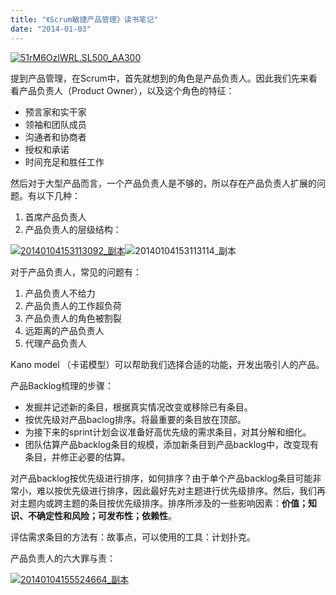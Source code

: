 ```yaml
---
title: "《Scrum敏捷产品管理》读书笔记"
date: "2014-01-03"
---
```


[![51rM6OzIWRL._SL500_AA300_](/wp-content/uploads/2014/01/51rM6OzIWRL._SL500_AA300_.jpg)](/wp-content/uploads/2014/01/51rM6OzIWRL._SL500_AA300_.jpg)

提到产品管理，在Scrum中，首先就想到的角色是产品负责人。因此我们先来看看产品负责人（Product Owner），以及这个角色的特征：

- 预言家和实干家
- 领袖和团队成员
- 沟通者和协商者
- 授权和承诺
- 时间充足和胜任工作

然后对于大型产品而言，一个产品负责人是不够的，所以存在产品负责人扩展的问题。有以下几种：

1. 首席产品负责人
2. 产品负责人的层级结构：

[![20140104153113092_副本](/wp-content/uploads/2014/01/20140104153113092_副本-300x192.jpg)](/wp-content/uploads/2014/01/20140104153113092_副本.jpg)![20140104153113114_副本](/wp-content/uploads/2014/01/20140104153113114_副本-266x300.jpg)

对于产品负责人，常见的问题有：

1. 产品负责人不给力
2. 产品负责人的工作超负荷
3. 产品负责人的角色被割裂
4. 远距离的产品负责人
5. 代理产品负责人

Kano model （卡诺模型）可以帮助我们选择合适的功能，开发出吸引人的产品。

产品Backlog梳理的步骤：

- 发掘并记述新的条目，根据真实情况改变或移除已有条目。
- 按优先级对产品baclog排序。将最重要的条目放在顶部。
- 为接下来的sprint计划会议准备好高优先级的需求条目，对其分解和细化。
- 团队估算产品backlog条目的规模，添加新条目到产品backlog中，改变现有条目，并修正必要的估算。

对产品backlog按优先级进行排序，如何排序？由于单个产品backlog条目可能非常小，难以按优先级进行排序，因此最好先对主题进行优先级排序。然后，我们再对主题内或跨主题的条目按优先级排序。排序所涉及的一些影响因素：**价值；知识、不确定性和风险；可发布性；依赖性**。

评估需求条目的方法有：故事点，可以使用的工具：计划扑克。

产品负责人的六大罪与责：

[![20140104155524664_副本](/wp-content/uploads/2014/01/20140104155524664_副本-300x173.jpg)](/wp-content/uploads/2014/01/20140104155524664_副本.jpg)
